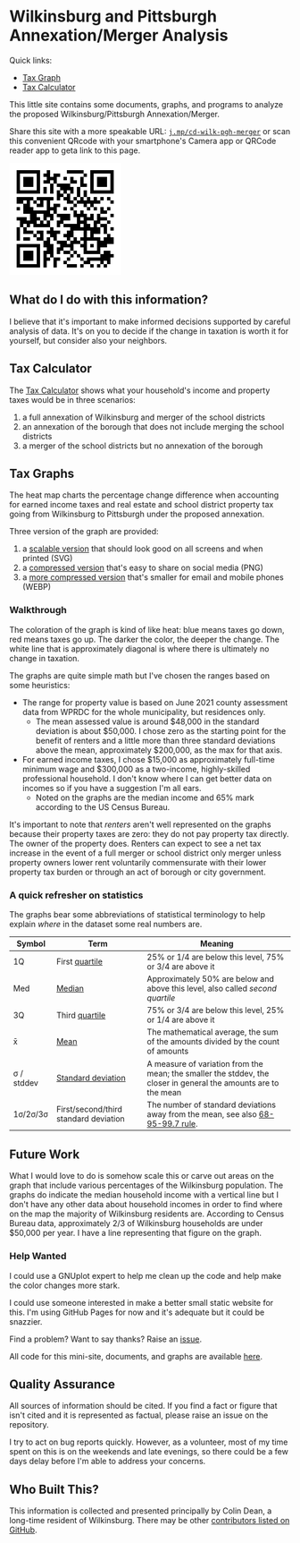 # Wilkinsburg and Pittsburgh Annexation/Merger Analysis

Quick links:

* [Tax Graph](wilkinsburg_pittsburgh_merger_taxes.svg)
* [Tax Calculator](calculator.html)

This little site contains some documents, graphs, and programs to analyze the proposed Wilkinsburg/Pittsburgh Annexation/Merger.

Share this site with a more speakable URL: [`j.mp/cd-wilk-pgh-merger`](https://bit.ly/cd-wilk-pgh-merger) or scan this convenient QRcode with your smartphone's Camera app or QRCode reader app to geta link to this page.

![QRcode to the link above](bitly-qrcode.png)

## What do I do with this information?

I believe that it's important to make informed decisions supported by careful analysis of data.
It's on you to decide if the change in taxation is worth it for yourself, but consider also your neighbors.


## Tax Calculator

The [Tax Calculator](calculator.html) shows what your household's income and property taxes would be in three scenarios:

1. a full annexation of Wilkinsburg and merger of the school districts
2. an annexation of the borough that does not include merging the school districts
3. a merger of the school districts but no annexation of the borough

## Tax Graphs

The heat map charts the percentage change difference when accounting for earned income taxes and real estate and school district property tax going from Wilkinsburg to Pittsburgh under the proposed annexation.

Three version of the graph are provided:

1. a [scalable version](wilkinsburg_pittsburgh_merger_taxes.svg) that should look good on all screens and when printed (SVG)
2. a [compressed version](wilkinsburg_pittsburgh_merger_taxes.png) that's easy to share on social media (PNG)
2. a [more compressed version](wilkinsburg_pittsburgh_merger_taxes.webp) that's smaller for email and mobile phones (WEBP)

### Walkthrough

The coloration of the graph is kind of like heat: blue means taxes go down, red means taxes go up. The darker the color, the deeper the change. The white line that is approximately diagonal is where there is ultimately no change in taxation.

The graphs are quite simple math but I've chosen the ranges based on some heuristics:

* The range for property value is based on June 2021 county assessment data from WPRDC for the whole municipality, but residences only.
  * The mean assessed value is around $48,000 in the standard deviation is about $50,000. I chose zero as the starting point for the benefit of renters and a little more than three standard deviations above the mean, approximately $200,000, as the max for that axis.
* For earned income taxes, I chose $15,000 as approximately full-time minimum wage and $300,000 as a two-income, highly-skilled professional household. I don't know where I can get better data on incomes so if you have a suggestion I'm all ears.
  * Noted on the graphs are the median income and 65% mark according to the US Census Bureau.

It's important to note that _renters_ aren't well represented on the graphs
because their property taxes are zero: they do not pay property tax directly.
The owner of the property does.
Renters can expect to see a net tax increase in the event of a full merger or school district only merger
unless property owners lower rent voluntarily commensurate with their
lower property tax burden or through an act of borough or city government.

### A quick refresher on statistics

The graphs bear some abbreviations of statistical terminology to help explain _where_ in the dataset some real numbers are.

|Symbol|Term|Meaning|
|---|---|---|
|1Q|First [quartile](https://en.wikipedia.org/wiki/Quartile)|25% or 1/4 are below this level, 75% or 3/4 are above it|
|Med|[Median](https://en.wikipedia.org/wiki/Median)|Approximately 50% are below and above this level, also called _second quartile_|
|3Q|Third [quartile](https://en.wikipedia.org/wiki/Quartile)|75% or 3/4 are below this level, 25% or 1/4 are above it|
|x̄|[Mean](https://en.wikipedia.org/wiki/Mean)|The mathematical average, the sum of the amounts divided by the count of amounts|
|σ / stddev|[Standard deviation](https://en.wikipedia.org/wiki/Standard_deviation)|A measure of variation from the mean; the smaller the stddev, the closer in general the amounts are to the mean|
|1σ/2σ/3σ|First/second/third standard deviation|The number of standard deviations away from the mean, see also [68-95-99.7 rule](https://en.wikipedia.org/wiki/68%E2%80%9395%E2%80%9399.7_rule).|

## Future Work

What I would love to do is somehow scale this or carve out areas on the graph that include various percentages of the Wilkinsburg population.
The graphs do indicate the median household income with a vertical line but
I don't have any other data about household incomes in order to find where on
the map the majority of Wilkinsburg residents are. According to Census Bureau
data, approximately 2/3 of Wilkinsburg households are under $50,000 per year.
I have a line representing that figure on the graph.

### Help Wanted

I could use a GNUplot expert to help me clean up the code and help make the color changes more stark.

I could use someone interested in make a better small static website for this. I'm using GitHub Pages for now and it's adequate but it could be snazzier.

Find a problem? Want to say thanks? Raise an [issue](https://github.com/colindean/wilkinsburg_pittsburgh_merger_analysis/issues/new).

All code for this mini-site, documents, and graphs are available [here](https://github.com/colindean/wilkinsburg_pittsburgh_merger_analysis).

## Quality Assurance

All sources of information should be cited.
If you find a fact or figure that isn't cited and it is represented as factual,
please raise an issue on the repository.

I try to act on bug reports quickly.
However, as a volunteer, most of my time spent on this is on the weekends and late evenings,
so there could be a few days delay before I'm able to address your concerns.

## Who Built This?

This information is collected and presented principally by Colin Dean, a long-time resident of Wilkinsburg.
There may be other [contributors listed on GitHub](https://github.com/colindean/wilkinsburg_pittsburgh_merger_analysis/graphs/contributors).
